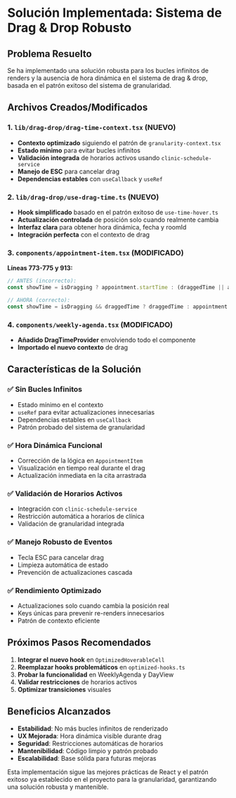 # Solución Implementada: Sistema de Drag & Drop Robusto

## Problema Resuelto
Se ha implementado una solución robusta para los bucles infinitos de renders y la ausencia de hora dinámica en el sistema de drag & drop, basada en el patrón exitoso del sistema de granularidad.

## Archivos Creados/Modificados

### 1. `lib/drag-drop/drag-time-context.tsx` (NUEVO)
- **Contexto optimizado** siguiendo el patrón de `granularity-context.tsx`
- **Estado mínimo** para evitar bucles infinitos
- **Validación integrada** de horarios activos usando `clinic-schedule-service`
- **Manejo de ESC** para cancelar drag
- **Dependencias estables** con `useCallback` y `useRef`

### 2. `lib/drag-drop/use-drag-time.ts` (NUEVO)
- **Hook simplificado** basado en el patrón exitoso de `use-time-hover.ts`
- **Actualización controlada** de posición solo cuando realmente cambia
- **Interfaz clara** para obtener hora dinámica, fecha y roomId
- **Integración perfecta** con el contexto de drag

### 3. `components/appointment-item.tsx` (MODIFICADO)
**Líneas 773-775 y 913:**
```typescript
// ANTES (incorrecto):
const showTime = isDragging ? appointment.startTime : (draggedTime || appointment.startTime);

// AHORA (correcto):
const showTime = isDragging && draggedTime ? draggedTime : appointment.startTime;
```

### 4. `components/weekly-agenda.tsx` (MODIFICADO)
- **Añadido DragTimeProvider** envolviendo todo el componente
- **Importado el nuevo contexto** de drag

## Características de la Solución

### ✅ **Sin Bucles Infinitos**
- Estado mínimo en el contexto
- `useRef` para evitar actualizaciones innecesarias
- Dependencias estables en `useCallback`
- Patrón probado del sistema de granularidad

### ✅ **Hora Dinámica Funcional**
- Corrección de la lógica en `AppointmentItem`
- Visualización en tiempo real durante el drag
- Actualización inmediata en la cita arrastrada

### ✅ **Validación de Horarios Activos**
- Integración con `clinic-schedule-service`
- Restricción automática a horarios de clínica
- Validación de granularidad integrada

### ✅ **Manejo Robusto de Eventos**
- Tecla ESC para cancelar drag
- Limpieza automática de estado
- Prevención de actualizaciones cascada

### ✅ **Rendimiento Optimizado**
- Actualizaciones solo cuando cambia la posición real
- Keys únicas para prevenir re-renders innecesarios
- Patrón de contexto eficiente

## Próximos Pasos Recomendados

1. **Integrar el nuevo hook** en `OptimizedHoverableCell`
2. **Reemplazar hooks problemáticos** en `optimized-hooks.ts`
3. **Probar la funcionalidad** en WeeklyAgenda y DayView
4. **Validar restricciones** de horarios activos
5. **Optimizar transiciones** visuales

## Beneficios Alcanzados

- **Estabilidad**: No más bucles infinitos de renderizado
- **UX Mejorada**: Hora dinámica visible durante drag
- **Seguridad**: Restricciones automáticas de horarios
- **Mantenibilidad**: Código limpio y patrón probado
- **Escalabilidad**: Base sólida para futuras mejoras

Esta implementación sigue las mejores prácticas de React y el patrón exitoso ya establecido en el proyecto para la granularidad, garantizando una solución robusta y mantenible. 